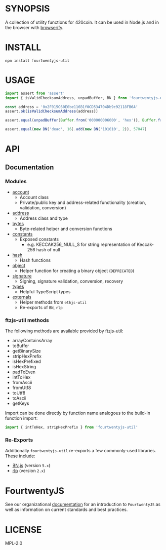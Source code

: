 # SYNOPSIS

A collection of utility functions for 420coin. It can be used in Node.js and in the browser with [browserify](http://browserify.org/).

# INSTALL

`npm install fourtwentyjs-util`

# USAGE

```js
import assert from 'assert'
import { isValidChecksumAddress, unpadBuffer, BN } from 'fourtwentyjs-util'

const address = '0x2F015C60E0be116B1f0CD534704Db9c92118FB6A'
assert.ok(isValidChecksumAddress(address))

assert.equal(unpadBuffer(Buffer.from('000000006600', 'hex')), Buffer.from('6600', 'hex'))

assert.equal(new BN('dead', 16).add(new BN('101010', 2)), 57047)
```

# API

## Documentation

### Modules

- [account](docs/modules/_account_.md)
  - Account class
  - Private/public key and address-related functionality (creation, validation, conversion)
- [address](docs/modules/_address_.md)
  - Address class and type
- [bytes](docs/modules/_bytes_.md)
  - Byte-related helper and conversion functions
- [constants](docs/modules/_constants_.md)
  - Exposed constants
    - e.g. KECCAK256_NULL_S for string representation of Keccak-256 hash of null
- [hash](docs/modules/_hash_.md)
  - Hash functions
- [object](docs/modules/_object_.md)
  - Helper function for creating a binary object (`DEPRECATED`)
- [signature](docs/modules/_signature_.md)
  - Signing, signature validation, conversion, recovery
- [types](docs/modules/_types_.md)
  - Helpful TypeScript types
- [externals](docs/modules/_externals_.md)
  - Helper methods from `ethjs-util`
  - Re-exports of `BN`, `rlp`

### ftzjs-util methods

The following methods are available provided by [ftzjs-util](https://github.com/420integrated/ftzjs-util):

- arrayContainsArray
- toBuffer
- getBinarySize
- stripHexPrefix
- isHexPrefixed
- isHexString
- padToEven
- intToHex
- fromAscii
- fromUtf8
- toUtf8
- toAscii
- getKeys

Import can be done directly by function name analogous to the build-in function import:

```js
import { intToHex, stripHexPrefix } from 'fourtwentyjs-util'
```

### Re-Exports

Additionally `fourtwentyjs-util` re-exports a few commonly-used libraries. These include:

- [BN.js](https://github.com/indutny/bn.js) (version `5.x`)
- [rlp](https://github.com/ethereumjs/rlp) (version `2.x`)

# FourtwentyJS

See our organizational [documentation](https://420integrated.com/wiki/fourtwentyjs) for an introduction to `FourtwentyJS` as well as information on current standards and best practices.

# LICENSE

MPL-2.0

[discord-badge]: https://img.shields.io/static/v1?logo=discord&label=discord&message=Join&color=blue
[discord-link]: https://discord.gg/TNwARpR
